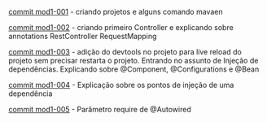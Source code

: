 [commit mod1-001](/docs/module-01/arq-01.md) - criando projetos e alguns comando mavaen

[commit mod1-002](/docs/module-01/arq-02.md) - criando primeiro Controller e explicando sobre annotations RestController RequestMapping

[commit mod1-003](/docs/module-01/arq-03.md) - adição do devtools no projeto para live reload do projeto sem precisar restarta o projeto.
Entrando no assunto de Injeção de dependências. Explicando sobre @Component, @Configurations e @Bean


[commit mod1-004](/docs/module-01/arq-04.md) - Explicação sobre os pontos de injeção de uma dependência

[commit mod1-005](/docs/module-01/arq-05.md) - Parâmetro require de @Autowired
